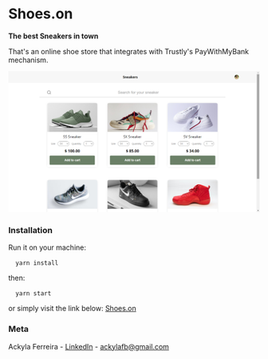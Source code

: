 # Shoes.on

__The best Sneakers in town__

That's an online shoe store that integrates with Trustly's PayWithMyBank mechanism. 

![](/public/print.png)

### Installation

Run it on your machine:
```
  yarn install
```
then:
```
  yarn start
```

or simply visit the link below:
  [Shoes.on](https://shoeson.herokuapp.com/)

### Meta

Ackyla Ferreira - [LinkedIn](https://linkedin.com/in/ackyla-batista) - ackylafb@gmail.com